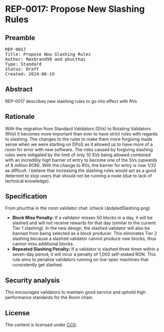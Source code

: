 # REP-0017: Propose New Slashing Rules

## Preamble

<pre>
REP-0017
Title: Propose New Slashing Rules
Author: Maxbrand99 and phucthai
Type: Standard
Status: Draft
Created: 2024-06-19
</pre>


## Abstract

REP-0017 describes new slashing rules to go into effect with RVs


## Rationale

With the migration from Standard Validators (SVs) to Rotating Validators (RVs) it becomes more important than ever to have strict rules with regards to slashing. The changes to the rules to make them more forgiving made sense when we were starting on DPoS as it allowed us to have more of a room for error with new software. The risks caused by forgiving slashing rules were mitigated by the limit of only 10 SVs being allowed combined with an incredibly high barrier of entry to become one of the SVs (upwards of 8 million RON). With the change to RVs, the barrier for entry is now 1/32 as difficult. I believe that increasing the slashing rules would act as a good deterrent to stop users that should not be running a node (due to lack of technical knowledge).

## Specification

From phucthai in the ronin validator chat: (check UpdatedSlashing.png)

- **Block Miss Penalty:** If a validator misses 50 blocks in a day, it will be slashed and will not receive rewards for that day (similar to the current Tier 1 slashing). In the new design, the slashed validator will also be banned from being selected as a block producer. This eliminates Tier 2 slashing because a slashed validator cannot produce new blocks, thus cannot miss additional blocks.
- **Repeated Slashing Penalty:** If a validator is slashed three times within a seven-day period, it will incur a penalty of 1,000 self-staked RON. This rule aims to penalize validators running on low-spec machines that consistently get slashed.

## Security analysis

This encourages validators to maintain good service and uphold high performance standards for the Ronin chain.

## License

The content is licensed under [CC0](https://creativecommons.org/publicdomain/zero/1.0/).
